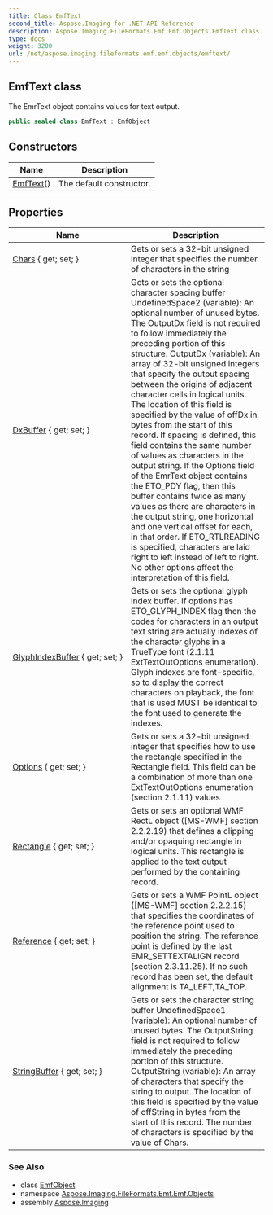 ```yaml
---
title: Class EmfText
second_title: Aspose.Imaging for .NET API Reference
description: Aspose.Imaging.FileFormats.Emf.Emf.Objects.EmfText class. The EmrText object contains values for text output
type: docs
weight: 3200
url: /net/aspose.imaging.fileformats.emf.emf.objects/emftext/
---
```

## EmfText class

The EmrText object contains values for text output.

```csharp
public sealed class EmfText : EmfObject
```

## Constructors

| Name | Description |
| --- | --- |
| [EmfText](emftext/)() | The default constructor. |

## Properties

| Name | Description |
| --- | --- |
| [Chars](../../aspose.imaging.fileformats.emf.emf.objects/emftext/chars/) { get; set; } | Gets or sets a 32-bit unsigned integer that specifies the number of characters in the string |
| [DxBuffer](../../aspose.imaging.fileformats.emf.emf.objects/emftext/dxbuffer/) { get; set; } | Gets or sets the optional character spacing buffer UndefinedSpace2 (variable): An optional number of unused bytes. The OutputDx field is not required to follow immediately the preceding portion of this structure. OutputDx (variable): An array of 32-bit unsigned integers that specify the output spacing between the origins of adjacent character cells in logical units. The location of this field is specified by the value of offDx in bytes from the start of this record. If spacing is defined, this field contains the same number of values as characters in the output string. If the Options field of the EmrText object contains the ETO_PDY flag, then this buffer contains twice as many values as there are characters in the output string, one horizontal and one vertical offset for each, in that order. If ETO_RTLREADING is specified, characters are laid right to left instead of left to right. No other options affect the interpretation of this field. |
| [GlyphIndexBuffer](../../aspose.imaging.fileformats.emf.emf.objects/emftext/glyphindexbuffer/) { get; set; } | Gets or sets the optional glyph index buffer. If options has ETO_GLYPH_INDEX flag then the codes for characters in an output text string are actually indexes of the character glyphs in a TrueType font (2.1.11 ExtTextOutOptions enumeration). Glyph indexes are font-specific, so to display the correct characters on playback, the font that is used MUST be identical to the font used to generate the indexes. |
| [Options](../../aspose.imaging.fileformats.emf.emf.objects/emftext/options/) { get; set; } | Gets or sets a 32-bit unsigned integer that specifies how to use the rectangle specified in the Rectangle field. This field can be a combination of more than one ExtTextOutOptions enumeration (section 2.1.11) values |
| [Rectangle](../../aspose.imaging.fileformats.emf.emf.objects/emftext/rectangle/) { get; set; } | Gets or sets an optional WMF RectL object ([MS-WMF] section 2.2.2.19) that defines a clipping and/or opaquing rectangle in logical units. This rectangle is applied to the text output performed by the containing record. |
| [Reference](../../aspose.imaging.fileformats.emf.emf.objects/emftext/reference/) { get; set; } | Gets or sets a WMF PointL object ([MS-WMF] section 2.2.2.15) that specifies the coordinates of the reference point used to position the string. The reference point is defined by the last EMR_SETTEXTALIGN record (section 2.3.11.25). If no such record has been set, the default alignment is TA_LEFT,TA_TOP. |
| [StringBuffer](../../aspose.imaging.fileformats.emf.emf.objects/emftext/stringbuffer/) { get; set; } | Gets or sets the character string buffer UndefinedSpace1 (variable): An optional number of unused bytes. The OutputString field is not required to follow immediately the preceding portion of this structure. OutputString (variable): An array of characters that specify the string to output. The location of this field is specified by the value of offString in bytes from the start of this record. The number of characters is specified by the value of Chars. |

### See Also

* class [EmfObject](../emfobject/)
* namespace [Aspose.Imaging.FileFormats.Emf.Emf.Objects](../../aspose.imaging.fileformats.emf.emf.objects/)
* assembly [Aspose.Imaging](../../)


